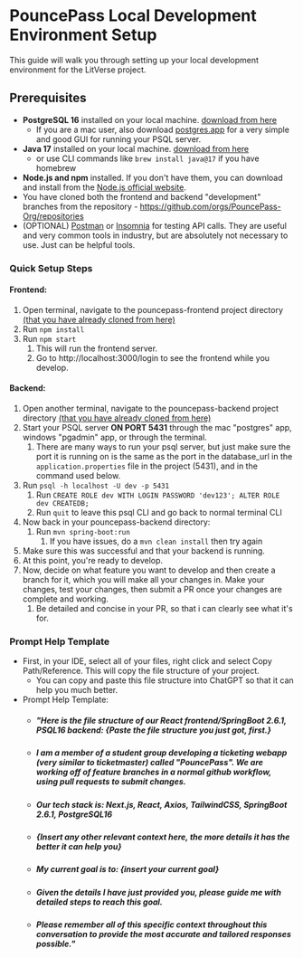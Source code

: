# PouncePass Local Development Environment Setup

This guide will walk you through setting up your local development environment for the LitVerse project.

## Prerequisites
- **PostgreSQL 16** installed on your local machine. [download from here](https://www.postgresql.org/download/)
    - If you are a mac user, also download [postgres.app](https://postgresapp.com/) for a very simple and good GUI for running your PSQL server.
- **Java 17** installed on your local machine. [download from here](https://www.oracle.com/java/technologies/downloads/#java17)
    - or use CLI commands like `brew install java@17` if you have homebrew
- **Node.js and npm** installed. If you don't have them, you can download and install from the [Node.js official website](https://nodejs.org/).
- You have cloned both the frontend and backend "development" branches from the repository - https://github.com/orgs/PouncePass-Org/repositories
- (OPTIONAL) [Postman](https://www.postman.com/) or [Insomnia](https://insomnia.rest/) for testing API calls. They are useful and very common tools in industry, but are absolutely not necessary to use. Just can be helpful tools.

### Quick Setup Steps
#### Frontend:
1. Open terminal, navigate to the pouncepass-frontend project directory [(that you have already cloned from here)](https://github.com/PouncePass-Org/pouncepass-frontend)
2. Run `npm install`
3. Run `npm start`
    1. This will run the frontend server.
    2. Go to http://localhost:3000/login to see the frontend while you develop.
#### Backend:
1. Open another terminal, navigate to the pouncepass-backend project directory [(that you have already cloned from here)](https://github.com/PouncePass-Org/pouncepass-backend)
2. Start your PSQL server **ON PORT 5431** through the mac "postgres" app, windows "pgadmin" app, or through the terminal.
    1. There are many ways to run your psql server, but just make sure the port it is running on is the same as the port in the database_url in the ``application.properties`` file in the project (5431), and in the command used below.
3. Run `psql -h localhost -U dev -p 5431`
    1. Run `CREATE ROLE dev WITH LOGIN PASSWORD 'dev123'; ALTER ROLE dev CREATEDB;`
    2. Run `quit` to leave this psql CLI and go back to normal terminal CLI
4. Now back in your pouncepass-backend directory:
    1. Run `mvn spring-boot:run`
        1. If you have issues, do a `mvn clean install` then try again
5. Make sure this was successful and that your backend is running.
6. At this point, you're ready to develop.
7. Now, decide on what feature you want to develop and then create a branch for it, which you will make all your changes in. Make your changes, test your changes, then submit a PR once your changes are complete and working.
    1. Be detailed and concise in your PR, so that i can clearly see what it's for.

[//]: # (#### Optional &#40;Create 100 Mock Users&#41;)

[//]: # (1. While your frontend &#40;...:3000&#41;, prisma studio&#40;...:5555&#41;, and psql server are all running, open another terminal and in our project directory:)

[//]: # (2. Run `curl -X POST http://localhost:3000/api/userOperations/createMockUsers`)

[//]: # (  1. &#40;Different command for windows. Can also use Postman to trigger this.)

[//]: # (  2. This will create 100 mock users in the database. You can view them in the database visualizer &#40;Prisma Studio&#41;.)

[//]: # (  3. All this command is doing is triggering the createMockUsers function in the createMockUsers.js file in the api folder. You can view the code in the api folder to see how it works.)

### Prompt Help Template
- First, in your IDE, select all of your files, right click and select Copy Path/Reference. This will copy the file structure of your project.
    - You can copy and paste this file structure into ChatGPT so that it can help you much better.
- Prompt Help Template:
    - ##### "Here is the file structure of our React frontend/SpringBoot 2.6.1, PSQL16 backend: {Paste the file structure you just got, first.}
    - ##### I am a member of a student group developing a ticketing webapp (very similar to ticketmaster) called "PouncePass". We are working off of feature branches in a normal github workflow, using pull requests to submit changes.
    - ##### Our tech stack is: Next.js, React, Axios, TailwindCSS, SpringBoot 2.6.1, PostgreSQL16
    - ##### {Insert any other relevant context here, the more details it has the better it can help you}
    - ##### My current goal is to: {insert your current goal}
    - ##### Given the details I have just provided you, please guide me with detailed steps to reach this goal.
    - ##### Please remember all of this specific context throughout this conversation to provide the most accurate and tailored responses possible."